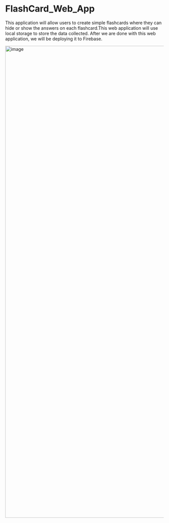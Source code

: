 # FlashCard_Web_App

This application will allow users to create simple flashcards where they can hide or show the answers on each flashcard.This web application will use local storage to store the data collected. After we are done with this web application, we will be deploying it to Firebase.

<img width="1500" alt="image" src="https://user-images.githubusercontent.com/97080055/208047173-c3e95fba-21ec-49f7-b0f1-8d71f21fd75e.png">
